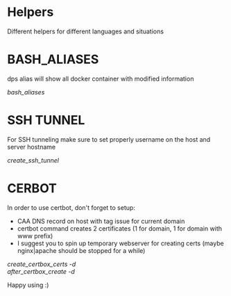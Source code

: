 # Helpers
Different helpers for different languages and situations

# BASH_ALIASES
dps alias will show all docker container with modified information

*bash_aliases*

# SSH TUNNEL
For SSH tunneling make sure to set properly username on the host and server hostname

*create_ssh_tunnel*

# CERBOT
In order to use certbot, don't forget to setup:
- CAA DNS record on host with tag issue for current domain
- certbot command creates 2 certificates (1 for domain, 1 for domain with www prefix)
- I suggest you to spin up temporary webserver for creating certs (maybe nginx|apache should be stopped for a while)

*create_certbox_certs -d*  
*after_certbox_create -d*

Happy using :)

